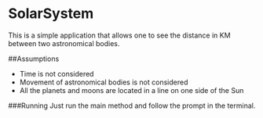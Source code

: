 # SolarSystem
This is a simple application that allows one to see the distance in KM between two astronomical bodies.

##Assumptions
- Time is not considered
- Movement of astronomical bodies is not considered
- All the planets and moons are located in a line on one side of the Sun

###Running
Just run the main method and follow the prompt in the terminal.